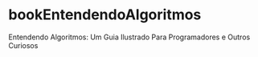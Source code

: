 # bookEntendendoAlgoritmos
Entendendo Algoritmos: Um Guia Ilustrado Para Programadores e Outros Curiosos
